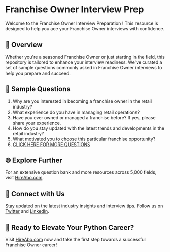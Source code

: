 # Franchise Owner Interview Prep

Welcome to the Franchise Owner Interview Preparation ! This resource is designed to help you ace your Franchise Owner interviews with confidence.

## 🚀 Overview

Whether you're a seasoned Franchise Owner or just starting in the field, this repository is tailored to enhance your interview readiness. We've curated a set of sample questions commonly asked in Franchise Owner interviews to help you prepare and succeed.

## 📝 Sample Questions

1. Why are you interested in becoming a franchise owner in the retail industry?
2. What experience do you have in managing retail operations?
3. Have you ever owned or managed a franchise before? If yes, please share your experience.
4. How do you stay updated with the latest trends and developments in the retail industry?
5. What motivated you to choose this particular franchise opportunity?
6. [CLICK HERE FOR MORE QUESTIONS](https://hireabo.com/job/22_0_7/Franchise%20Owner)

## 🌐 Explore Further

For an extensive question bank and more resources across 5,000 fields, visit [HireAbo.com](https://www.hireabo.com).

## 📱 Connect with Us

Stay updated on the latest industry insights and interview tips. Follow us on [Twitter](https://twitter.com/hireabo) and [LinkedIn](https://www.linkedin.com/in/hire-abo-3609972a8/).

## 🚀 Ready to Elevate Your Python Career?

Visit [HireAbo.com](https://www.hireabo.com) now and take the first step towards a successful Franchise Owner career!